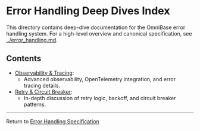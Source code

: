 <!-- === OmniNode:Metadata ===
author: OmniNode Team
copyright: OmniNode.ai
created_at: '2025-05-28T12:40:26.260499'
description: Stamped by ONEX
entrypoint: python://index.md
hash: e3aa0633fecfd18a50e73e4abe31975ba4fe0ad3cf049c6f8bcfd7c2ede8c5bc
last_modified_at: '2025-05-29T11:50:14.867815+00:00'
lifecycle: active
meta_type: tool
metadata_version: 0.1.0
name: index.md
namespace: omnibase.index
owner: OmniNode Team
protocol_version: 0.1.0
runtime_language_hint: python>=3.11
schema_version: 0.1.0
state_contract: state_contract://default
tools: null
uuid: b01c52dc-73a9-43dc-bb1c-bbf82157e69b
version: 1.0.0

<!-- === /OmniNode:Metadata === -->


# Error Handling Deep Dives Index

This directory contains deep-dive documentation for the OmniBase error handling system. For a high-level overview and canonical specification, see [../error_handling.md](../error_handling.md).

## Contents

- [Observability & Tracing](observability.md):
  - Advanced observability, OpenTelemetry integration, and error tracing details.
- [Retry & Circuit Breaker](retry.md):
  - In-depth discussion of retry logic, backoff, and circuit breaker patterns.

---

Return to [Error Handling Specification](../error_handling.md)
